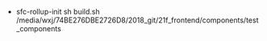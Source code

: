 - sfc-rollup-init
sh build.sh /media/wxj/74BE276DBE2726D8/2018_git/21f_frontend/components/test_components